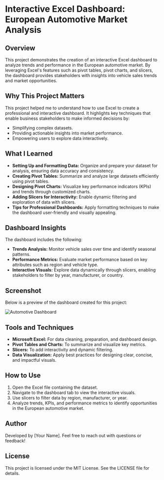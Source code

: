  # Interactive Excel Dashboard: European Automotive Market Analysis

## Overview

This project demonstrates the creation of an interactive Excel dashboard to analyze trends and performance in the European automotive market. By leveraging Excel's features such as pivot tables, pivot charts, and slicers, the dashboard provides stakeholders with insights into vehicle sales trends and market opportunities.

## Why This Project Matters
This project helped me to understand how to use Excel to create a professional and interactive dashboard. It highlights key techniques that enable business stakeholders to make informed decisions by:
- Simplifying complex datasets.
- Providing actionable insights into market performance.
- Empowering users to explore data interactively.

## What I Learned
- **Setting Up and Formatting Data:** Organize and prepare your dataset for analysis, ensuring data accuracy and consistency.
- **Creating Pivot Tables:** Summarize and analyze large datasets efficiently using pivot tables.
- **Designing Pivot Charts:** Visualize key performance indicators (KPIs) and trends through customized charts.
- **Adding Slicers for Interactivity:** Enable dynamic filtering and exploration of data with slicers.
- **Tips for Professional Dashboards:** Apply formatting techniques to make the dashboard user-friendly and visually appealing.

## Dashboard Insights
The dashboard includes the following:
- **Trends Analysis:** Monitor vehicle sales over time and identify seasonal patterns.
- **Performance Metrics:** Evaluate market performance based on key attributes such as region and vehicle type.
- **Interactive Visuals:** Explore data dynamically through slicers, enabling stakeholders to filter by year, manufacturer, or country.

## Screenshot
Below is a preview of the dashboard created for this project:

![Automotive Dashboard](Automotive_Dashboard.png)

## Tools and Techniques
- **Microsoft Excel:** For data cleaning, preparation, and dashboard design.
- **Pivot Tables and Charts:** To summarize and visualize key metrics.
- **Slicers:** To add interactivity and dynamic filtering.
- **Data Visualization:** Apply best practices for designing clear, concise, and impactful visuals.

## How to Use
1. Open the Excel file containing the dataset.
2. Navigate to the dashboard tab to view the interactive visuals.
3. Use slicers to filter data by region, manufacturer, or year.
4. Analyze trends, KPIs, and performance metrics to identify opportunities in the European automotive market.

## Author
Developed by [Your Name]. Feel free to reach out with questions or feedback!

## License
This project is licensed under the MIT License. See the LICENSE file for details.
